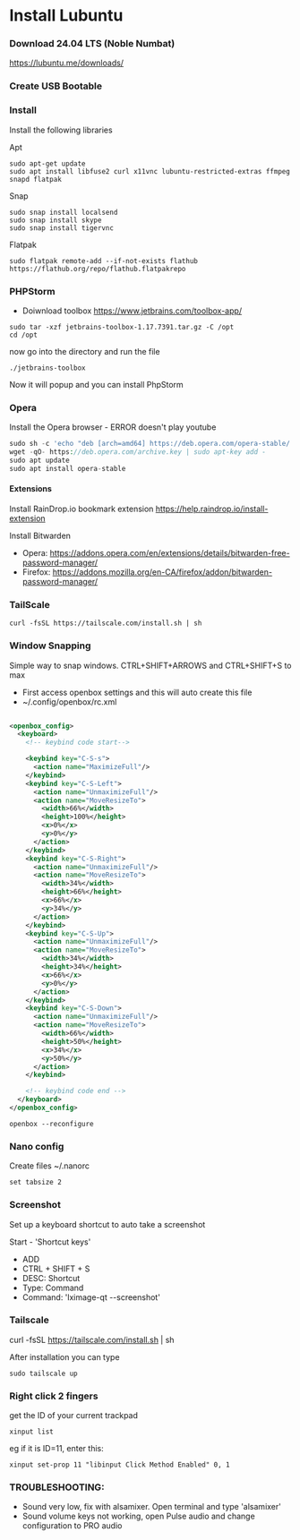 # Install Lubuntu

### Download 24.04 LTS (Noble Numbat)

https://lubuntu.me/downloads/

### Create USB Bootable

### Install

Install the following libraries

Apt
```shell
sudo apt-get update
sudo apt install libfuse2 curl x11vnc lubuntu-restricted-extras ffmpeg snapd flatpak
```

Snap
```shell
sudo snap install localsend
sudo snap install skype
sudo snap install tigervnc
```

Flatpak
```shell
sudo flatpak remote-add --if-not-exists flathub https://flathub.org/repo/flathub.flatpakrepo
```

### PHPStorm

- Doiwnload toolbox
  https://www.jetbrains.com/toolbox-app/

```shell
sudo tar -xzf jetbrains-toolbox-1.17.7391.tar.gz -C /opt
cd /opt
```

now go into the directory and run the file

```shell
./jetbrains-toolbox
```

Now it will popup and you can install PhpStorm

### Opera

Install the Opera browser - ERROR doesn't play youtube

```php
sudo sh -c 'echo "deb [arch=amd64] https://deb.opera.com/opera-stable/ stable non-free" > /etc/apt/sources.list.d/opera.list'
wget -qO- https://deb.opera.com/archive.key | sudo apt-key add -
sudo apt update
sudo apt install opera-stable
```

#### Extensions

Install RainDrop.io bookmark extension https://help.raindrop.io/install-extension

Install Bitwarden
- Opera: https://addons.opera.com/en/extensions/details/bitwarden-free-password-manager/
- Firefox: https://addons.mozilla.org/en-CA/firefox/addon/bitwarden-password-manager/

### TailScale

```shell
curl -fsSL https://tailscale.com/install.sh | sh
```

### Window Snapping
Simple way to snap windows. CTRL+SHIFT+ARROWS and CTRL+SHIFT+S to max
- First access openbox settings and this will auto create this file
- ~/.config/openbox/rc.xml
```xml

<openbox_config>
  <keyboard>
    <!-- keybind code start-->

    <keybind key="C-S-s">
      <action name="MaximizeFull"/>
    </keybind>
    <keybind key="C-S-Left">
      <action name="UnmaximizeFull"/>
      <action name="MoveResizeTo">
        <width>66%</width>
        <height>100%</height>
        <x>0%</x>
        <y>0%</y>
      </action>
    </keybind>
    <keybind key="C-S-Right">
      <action name="UnmaximizeFull"/>
      <action name="MoveResizeTo">
        <width>34%</width>
        <height>66%</height>
        <x>66%</x>
        <y>34%</y>
      </action>
    </keybind>
    <keybind key="C-S-Up">
      <action name="UnmaximizeFull"/>
      <action name="MoveResizeTo">
        <width>34%</width>
        <height>34%</height>
        <x>66%</x>
        <y>0%</y>
      </action>
    </keybind>
    <keybind key="C-S-Down">
      <action name="UnmaximizeFull"/>
      <action name="MoveResizeTo">
        <width>66%</width>
        <height>50%</height>
        <x>34%</x>
        <y>50%</y>
      </action>
    </keybind>

    <!-- keybind code end -->
  </keyboard>
</openbox_config>
```

```shell
openbox --reconfigure
```

### Nano config
Create files ~/.nanorc
```shell
set tabsize 2
```

### Screenshot
Set up a keyboard shortcut to auto take a screenshot

Start - 'Shortcut keys'
- ADD
- CTRL + SHIFT + S
- DESC: Shortcut
- Type: Command
- Command: 'lximage-qt --screenshot'

### Tailscale

curl -fsSL https://tailscale.com/install.sh | sh

After installation you can type

```shell
sudo tailscale up
```


### Right click 2 fingers
get the ID of your current trackpad
```shell
xinput list
```
eg if it is ID=11, enter this:
```shell
xinput set-prop 11 "libinput Click Method Enabled" 0, 1
```


### TROUBLESHOOTING:
- Sound very low, fix with alsamixer. Open terminal and type 'alsamixer'
- Sound volume keys not working, open Pulse audio and change configuration to PRO audio